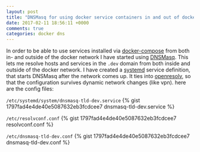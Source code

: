 ```yaml
---
layout: post
title: "DNSMasq for using docker service containers in and out of docker"
date: 2017-02-11 18:56:11 +0000
comments: true
categories: docker dns
---
```


In order to be able to use services installed via [docker-compose](https://docs.docker.com/compose/) from both in-
and outside of the docker network I have started using [DNSMasq](https://wiki.archlinux.org/index.php/dnsmasq). This
lets me resolve hosts and services in the `.dev` domain from both inside and outside of the docker network. I have
created a [systemd](https://www.freedesktop.org/wiki/Software/systemd/) service definition, that starts DNSMasq after
the network comes up. It ties into [openresolv](https://roy.marples.name/projects/openresolv/index), so that the
configuration survives dynamic network changes (like vpn). here are the config files:

`/etc/systemd/system/dnsmasq-tld-dev.service`
{% gist 1797fad4e4de40e5087632eb3fcdcee7 dnsmasq-tld-dev.service %}

`/etc/resolvconf.conf`
{% gist 1797fad4e4de40e5087632eb3fcdcee7 resolvconf.conf %}

`/etc/dnsmasq-tld-dev.conf`
{% gist 1797fad4e4de40e5087632eb3fcdcee7 dnsmasq-tld-dev.conf %}
